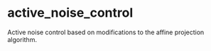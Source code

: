 # active_noise_control
Active noise control based on modifications to the affine projection algorithm. 
